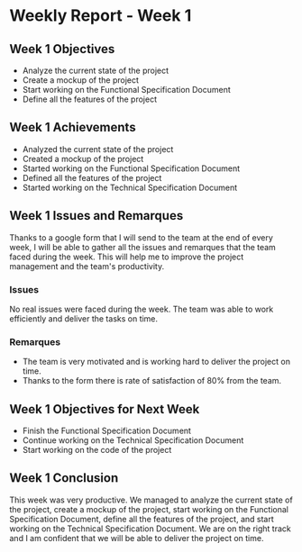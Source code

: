 # Weekly Report - Week 1

## Week 1 Objectives

- Analyze the current state of the project
- Create a mockup of the project
- Start working on the Functional Specification Document
- Define all the features of the project

## Week 1 Achievements

- Analyzed the current state of the project
- Created a mockup of the project
- Started working on the Functional Specification Document
- Defined all the features of the project
- Started working on the Technical Specification Document

## Week 1 Issues and Remarques

Thanks to a google form that I will send to the team at the end of every week, I will be able to gather all the issues and remarques that the team faced during the week. This will help me to improve the project management and the team's productivity.

### Issues

No real issues were faced during the week. The team was able to work efficiently and deliver the tasks on time.

### Remarques

- The team is very motivated and is working hard to deliver the project on time.
- Thanks to the form there is rate of satisfaction of 80% from the team.

## Week 1 Objectives for Next Week

- Finish the Functional Specification Document
- Continue working on the Technical Specification Document
- Start working on the code of the project

## Week 1 Conclusion

This week was very productive. We managed to analyze the current state of the project, create a mockup of the project, start working on the Functional Specification Document, define all the features of the project, and start working on the Technical Specification Document. We are on the right track and I am confident that we will be able to deliver the project on time.